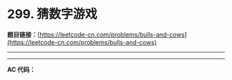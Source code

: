# 299. 猜数字游戏

**题目链接：**[https://leetcode-cn.com/problems/bulls-and-cows](https://leetcode-cn.com/problems/bulls-and-cows)

---

<Cards card="leetcode_299_bulls-and-cows"></Cards>

---

**AC 代码：**

```java

```